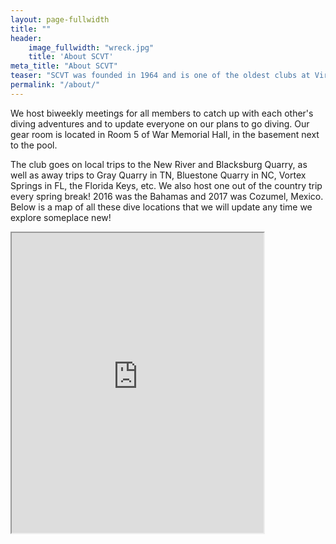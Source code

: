 ```yaml
---
layout: page-fullwidth
title: ""
header: 
    image_fullwidth: "wreck.jpg"
    title: 'About SCVT'
meta_title: "About SCVT"
teaser: "SCVT was founded in 1964 and is one of the oldest clubs at Virginia Tech. SCVT is older than some dive companies! IANTD was founded in 1985 and PADI was founded in 1966!"
permalink: "/about/"
---
```

We host biweekly meetings for all members to catch up with each other's diving adventures and to update everyone on our plans to go diving. Our gear room is located in Room 5 of War Memorial Hall, in the basement next to the pool. 

The club goes on local trips to the New River and Blacksburg Quarry, as well as away trips to Gray Quarry in TN, Bluestone Quarry in NC, Vortex Springs in FL, the Florida Keys, etc. We also host one out of the country trip every spring break! 2016 was the Bahamas and 2017 was Cozumel, Mexico. 
Below is a map of all these dive locations that we will update any time we explore someplace new!

<iframe src="https://www.google.com/maps/d/embed?mid=1MC4obPFXeFWVi3Jtti1IJCMpMfiwcNLc&hl=en" width="80%" height="480"></iframe>
